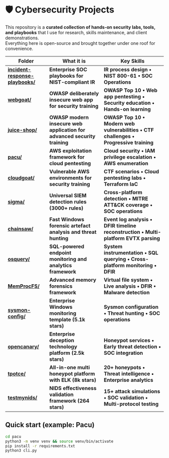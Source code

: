 # 🛡️ Cybersecurity Projects

This repository is a **curated collection of hands-on security labs, tools, and playbooks** that I use for
research, skills maintenance, and client demonstrations.  
Everything here is open-source and brought together under one roof for convenience.

| Folder | What it is | Key Skills |
| -------------------------------- | ---------------------------------------------------- | ----------------------------------------------- |
| **[incident-response-playbooks/](incident-response-playbooks/)** | **Enterprise SOC playbooks for NIST-compliant IR** | **IR process design • NIST 800-61 • SOC Operations** |
| **[webgoat/](webgoat/)** | **OWASP deliberately insecure web app for security training** | **OWASP Top 10 • Web app pentesting • Security education • Hands-on learning** |
| **[juice-shop/](juice-shop/)** | **OWASP modern insecure web application for advanced security training** | **OWASP Top 10 • Modern web vulnerabilities • CTF challenges • Progressive training** |
| **[pacu/](pacu/)** | **AWS exploitation framework for cloud pentesting** | **Cloud security • IAM privilege escalation • AWS enumeration** |
| **[cloudgoat/](cloudgoat/)** | **Vulnerable AWS environments for security training** | **CTF scenarios • Cloud pentesting labs • Terraform IaC** |
| **[sigma/](sigma/)** | **Universal SIEM detection rules (3000+ rules)** | **Cross-platform detection • MITRE ATT&CK coverage • SOC operations** |
| **[chainsaw/](chainsaw/)** | **Fast Windows forensic artefact analysis and threat hunting** | **Event log analysis • DFIR timeline reconstruction • Multi-platform EVTX parsing** |
| **[osquery/](osquery/)** | **SQL-powered endpoint monitoring and analytics framework** | **System instrumentation • SQL querying • Cross-platform monitoring • DFIR** |
| **[MemProcFS/](MemProcFS/)** | **Advanced memory forensics framework** | **Virtual file system • Live analysis • DFIR • Malware detection** |
| **[sysmon-config/](sysmon-config/)** | **Enterprise Windows monitoring template (5.1k stars)** | **Sysmon configuration • Threat hunting • SOC operations** |
| **[opencanary/](opencanary/)** | **Enterprise deception technology platform (2.5k stars)** | **Honeypot services • Early threat detection • SOC integration** |
| **[tpotce/](tpotce/)** | **All-in-one multi honeypot platform with ELK (8k stars)** | **20+ honeypots • Threat intelligence • Enterprise analytics** |
| **[testmynids/](testmynids/)** | **NIDS effectiveness validation framework (264 stars)** | **15+ attack simulations • SOC validation • Multi-protocol testing** |

## Quick start (example: Pacu)

```bash
cd pacu
python3 -m venv venv && source venv/bin/activate
pip install -r requirements.txt
python3 cli.py
```
